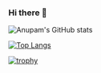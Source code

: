 ### Hi there 👋

![Anupam's GitHub stats](https://github-readme-stats.vercel.app/api?username=anupam2020&count_private=true&show_icons=true&theme=radical)

[![Top Langs](https://github-readme-stats.vercel.app/api/top-langs/?username=anupam2020&layout=compacttheme=radical)](https://github.com/anuraghazra/github-readme-stats)

[![trophy](https://github-profile-trophy.vercel.app/?username=anupam2020&theme=onedark)](https://github.com/ryo-ma/github-profile-trophy)
